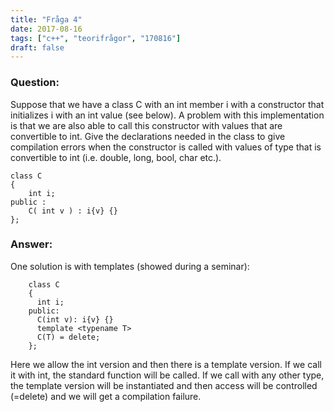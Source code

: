 ```yaml
---
title: "Fråga 4"
date: 2017-08-16
tags: ["c++", "teorifrågor", "170816"]
draft: false
---
```

### Question:
Suppose that we have a class C with an int member i with a constructor that initializes
i with an int value (see below). A problem with this implementation is that we are
also able to call this constructor with values that are convertible to int. Give the
declarations needed in the class to give compilation errors when the constructor is
called with values of type that is convertible to int (i.e. double, long, bool, char etc.).

```
class C
{
    int i;
public :
    C( int v ) : i{v} {}
};
```


### Answer:
One solution is with templates (showed during a seminar):
```
    class C
    {
      int i;
    public:
      C(int v): i{v} {}
      template <typename T>
      C(T) = delete;
    };
```
Here we allow the int version and then there is a template version. If we call it with int, the standard function will be called. If we call with any other type, the template version will be instantiated and then access will be controlled (=delete) and we will get a compilation failure.
